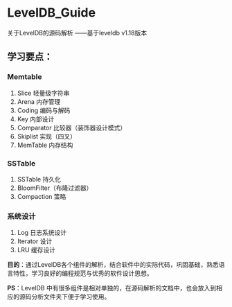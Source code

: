 # LevelDB_Guide
关于LevelDB的源码解析 ——基于leveldb v1.18版本

## 学习要点：  
### Memtable
1. Slice 轻量级字符串  
2. Arena 内存管理  
3. Coding 编码与解码   
4. Key 内部设计
5. Comparator 比较器（装饰器设计模式）
6. Skiplist 实现（四叉）
7. MemTable 内存结构
### SSTable
1. SSTable 持久化
2. BloomFilter（布隆过滤器）
3. Compaction 策略
### 系统设计
1. Log 日志系统设计
2. Iterator 设计
3. LRU 缓存设计

**目的**：通过LevelDB各个组件的解析，结合软件中的实际代码，巩固基础，熟悉语言特性，学习良好的编程规范与优秀的软件设计思想。

**PS**：LevelDB 中有很多组件是相对单独的，在源码解析的文档中，也会放入到相应的源码分析文件夹下便于学习使用。